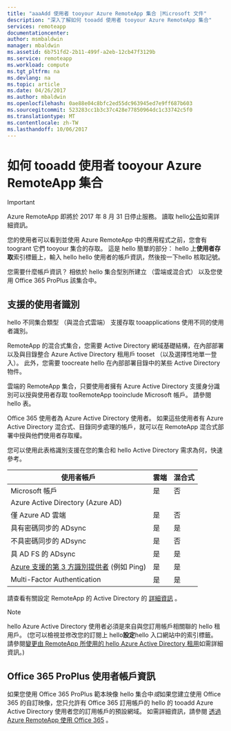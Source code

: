 ```yaml
---
title: "aaaAdd 使用者 tooyour Azure RemoteApp 集合 |Microsoft 文件"
description: "深入了解如何 tooadd 使用者 tooyour Azure RemoteApp 集合"
services: remoteapp
documentationcenter: 
author: msmbaldwin
manager: mbaldwin
ms.assetid: 6b751fd2-2b11-499f-a2eb-12cb47f3129b
ms.service: remoteapp
ms.workload: compute
ms.tgt_pltfrm: na
ms.devlang: na
ms.topic: article
ms.date: 04/26/2017
ms.author: mbaldwin
ms.openlocfilehash: 0ae88e04c8bfc2ed55dc963945ed7e9ff687b603
ms.sourcegitcommit: 523283cc1b3c37c428e77850964dc1c33742c5f0
ms.translationtype: MT
ms.contentlocale: zh-TW
ms.lasthandoff: 10/06/2017
---
```

# <a name="how-tooadd-a-user-tooyour-azure-remoteapp-collection"></a>如何 tooadd 使用者 tooyour Azure RemoteApp 集合
> [!IMPORTANT]
> Azure RemoteApp 即將於 2017 年 8 月 31 日停止服務。 讀取 hello[公告](https://go.microsoft.com/fwlink/?linkid=821148)如需詳細資訊。
> 
> 

您的使用者可以看到並使用 Azure RemoteApp 中的應用程式之前，您會有 toogrant 它們 tooyour 集合的存取。 這是 hello 簡單的部分： hello 上**使用者存取**索引標籤上，輸入 hello hello 使用者的帳戶資訊，然後按一下hello 核取記號。

您需要什麼帳戶資訊？ 相依於 hello 集合型別所建立 （雲端或混合式） 以及您使用 Office 365 ProPlus 該集合中。

## <a name="supported-user-identities"></a>支援的使用者識別
hello 不同集合類型 （與混合式雲端） 支援存取 tooapplications 使用不同的使用者識別。  

RemoteApp 的混合式集合，您需要 Active Directory 網域基礎結構，在內部部署以及與目錄整合 Azure Active Directory 租用戶 tooset （以及選擇性地單一登入）。 此外，您需要 toocreate hello 在內部部署目錄中的某些 Active Directory 物件。  

雲端的 RemoteApp 集合，只要使用者擁有 Azure Active Directory 支援身分識別可以授與使用者存取 tooRemoteApp tooinclude Microsoft 帳戶。  請參閱 hello 表。

Office 365 使用者為 Azure Active Directory 使用者。 如果這些使用者有 Azure Active Directory 混合式、目錄同步處理的帳戶，就可以在 RemoteApp 混合式部署中授與他們使用者存取權。   

您可以使用此表格識別支援在您的集合和 hello Active Directory 需求為何，快速參考。

| 使用者帳戶 | 雲端 | 混合式 |
| --- | --- | --- |
| Microsoft 帳戶 |是 |否 |
| Azure Active Directory (Azure AD) | | |
| 僅 Azure AD 雲端 |是 |否 |
| 具有密碼同步的 ADsync |是 |是 |
| 不具密碼同步的 ADsync |是 |否 |
| 具 AD FS 的 ADsync |是 |是 |
| [Azure 支援的第 3 方識別提供者](https://msdn.microsoft.com/library/azure/jj679342.aspx) (例如 Ping) |是 |是 |
| Multi-Factor Authentication |是 |是 |

請查看有關設定 RemoteApp 的 Active Directory 的 [詳細資訊](remoteapp-ad.md) 。

> [!NOTE]
> hello Azure Active Directory 使用者必須是來自與您訂用帳戶相關聯的 hello 租用戶。 (您可以檢視並修改您的訂閱上 hello**設定**hello 入口網站中的索引標籤。 請參閱[變更由 RemoteApp 所使用的 hello Azure Active Directory 租用](remoteapp-changetenant.md)如需詳細資訊。)
> 
> 

## <a name="office-365-proplus-user-account-information"></a>Office 365 ProPlus 使用者帳戶資訊
如果您使用 Office 365 ProPlus 範本映像 hello 集合中*或*如果您建立使用 Office 365 的自訂映像，您只允許有 Office 365 訂用帳戶的 hello 的 tooadd Azure Active Directory 使用者您的訂用帳戶的預設網域。 如需詳細資訊，請參閱 [透過 Azure RemoteApp 使用 Office 365](remoteapp-o365.md) 。

